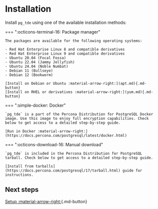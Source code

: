 # Installation

Install `pg_tde` using one of the available installation methods:

=== ":octicons-terminal-16: Package manager" 

    The packages are available for the following operating systems:
    
    - Red Hat Enterprise Linux 8 and compatible derivatives
    - Red Hat Enterprise Linux 9 and compatible derivatives
    - Ubuntu 20.04 (Focal Fossa)
    - Ubuntu 22.04 (Jammy Jellyfish)
    - Ubuntu 24.04 (Noble Numbat)
    - Debian 11 (Bullseye) 
    - Debian 12 (Bookworm)

    [Install on Debian or Ubuntu :material-arrow-right:](apt.md){.md-button}
    [Install on RHEL or derivatives :material-arrow-right:](yum.md){.md-button}

=== ":simple-docker: Docker"

    `pg_tde` is a part of the Percona Distribution for PostgreSQL Docker image. Use this image to enjoy full encryption capabilities. Check below to get access to a detailed step-by-step guide. 

    [Run in Docker :material-arrow-right:](https://docs.percona.com/postgresql/latest/docker.html)

=== ":octicons-download-16: Manual download"

    `pg_tde` is included in the Percona Distribution for PostgreSQL tarball. Check below to get access to a detailed step-by-step guide. 

    [Install from tarballs](https://docs.percona.com/postgresql/17/tarball.html) guide for instructions.


## Next steps

[Setup :material-arrow-right:](setup.md){.md-button}
